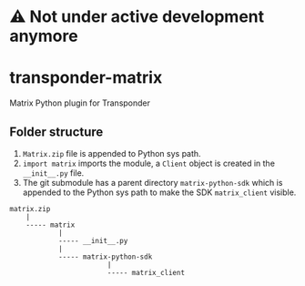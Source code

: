 # :warning: Not under active development anymore

# transponder-matrix
Matrix Python plugin for Transponder

## Folder structure

1. `Matrix.zip` file is appended to Python sys path.
2. `import matrix` imports the module, a `Client` object is created in the
`__init__.py` file.
3. The git submodule has a parent directory `matrix-python-sdk` which is
appended to the Python sys path to make the SDK `matrix_client` visible.

```
matrix.zip
    |
    ----- matrix
            |
            ----- __init__.py
            |
            ----- matrix-python-sdk
                        |
                        ----- matrix_client
```
